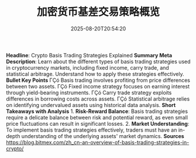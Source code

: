 ﻿---
title: "加密货币基差交易策略概览"
date: "2025-08-20T20:54:20"
category: "Markets"
summary: ""
slug: "加密货币基差交易策略概览"
source_urls:
  - "https://blog.bitmex.com/zh_cn-an-overview-of-basis-trading-strategies-in-crypto/"
seo:
  title: "加密货币基差交易策略概览 | Hash n Hedge"
  description: ""
  keywords: ["news", "markets", "brief"]
---
**Headline**: Crypto Basis Trading Strategies Explained  **Summary Meta Description**: Learn about the different types of basis trading strategies used in cryptocurrency markets, including fixed income, carry trade, and statistical arbitrage. Understand how to apply these strategies effectively.  **Bullet Key Points**  ΓÇó Basis trading involves profiting from price differences between two assets. ΓÇó Fixed income strategy focuses on earning interest through yield-bearing instruments. ΓÇó Carry trade strategy exploits differences in borrowing costs across assets. ΓÇó Statistical arbitrage relies on identifying undervalued assets using historical data analysis.  **Short Takeaways with Analysis**  1. **Risk-Reward Balance**: Basis trading strategies require a delicate balance between risk and potential reward, as even small price fluctuations can result in significant losses. 2. **Market Understanding**: To implement basis trading strategies effectively, traders must have an in-depth understanding of the underlying assets' market dynamics.  **Sources** https://blog.bitmex.com/zh_cn-an-overview-of-basis-trading-strategies-in-crypto/ 
